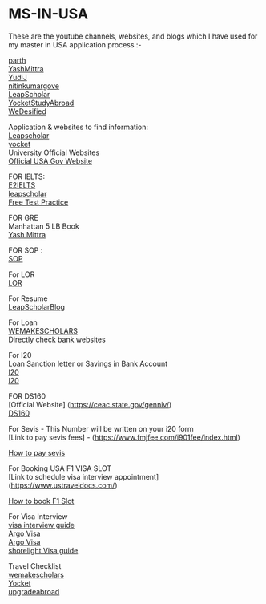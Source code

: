 # MS-IN-USA


These are the youtube channels, websites, and blogs  which I have used for my master in USA application process :-

[parth](https://www.youtube.com/@ParthVijayvergiya) <br>
[YashMittra](https://www.youtube.com/@YashMittraYMGrad) <br>
[YudiJ](https://www.youtube.com/@YudiJ) <br>
[nitinkumargove](https://www.youtube.com/@nitinkumargove) <br>
[LeapScholar](https://www.youtube.com/@LeapScholar) <br>
[YocketStudyAbroad](https://www.youtube.com/@YocketStudyAbroad) <br>
[WeDesified](https://www.youtube.com/@WeDesified) <br>

Application & websites to find information: <br>
[Leapscholar](https://leapscholar.com/) <br>
[yocket](https://yocket.com/) <br>
University Official  Websites <br>
[Official USA Gov Website](https://studyinthestates.dhs.gov/students) <br>

FOR IELTS: <br>
[E2IELTS](https://www.youtube.com/@E2IELTS) <br>
[leapscholar](https://ielts.leapscholar.com/) <br>
[Free Test Practice](https://ieltsonlinetests.com/) <br>
 
FOR GRE <br>
Manhattan 5 LB Book <br>
[Yash Mittra](https://www.youtube.com/watch?v=GVKqmALLRDM) <br>

FOR SOP : <br>
[SOP](https://www.youtube.com/watch?v=t8FTM5az7Lo) <br>

For LOR <br>
[LOR](https://www.youtube.com/watch?v=nRk_7maHnuU) <br>
 
For Resume  <br>
[LeapScholarBlog](https://leapscholar.com/blog/resume-format-for-usa-tips-examples/)

For Loan <br>
[WEMAKESCHOLARS](https://www.wemakescholars.com/education-loan) <br>
Directly check bank websites <br>


For I20 <br>
Loan Sanction letter or Savings in Bank Account <br>
[I20](https://www.youtube.com/watch?v=YRlXsIw3uXg) <br>
[I20](https://www.youtube.com/watch?v=-gllzYF7Zqg) <br>

FOR DS160 <br>
[Official Website] (https://ceac.state.gov/genniv/) <br>
[DS160](https://www.youtube.com/watch?v=IxTxJ8SaJYI) <br>

For Sevis - This Number will be written on your i20 form <br>
[Link to pay sevis  fees] - (https://www.fmjfee.com/i901fee/index.html) <br>

[How to pay sevis](https://www.youtube.com/watch?v=_SDOcm-rUwA) <br>

For Booking  USA F1 VISA SLOT <br>
[Link to schedule visa interview appointment] (https://www.ustraveldocs.com/) <br>

[How to book F1 Slot](https://www.youtube.com/watch?v=ESoJwVcS5m0) <br>

For Visa Interview <br>
[visa interview guide](https://www.youtube.com/watch?v=_6MKgYXVPME) <br>
[Argo Visa](https://www.youtube.com/watch?v=IKBFhFmrY3A) <br>
[Argo Visa](https://www.youtube.com/watch?v=_uS6KvsZn_U) <br>
[shorelight Visa guide](https://shorelight.com/student-stories/f-1-visa-interview-questions/) <br>

Travel Checklist <br>
[wemakescholars](https://www.wemakescholars.com/blog/study-in-usa-101-complete-travel-checklist-for-indian-students) <br>
[Yocket](https://yocket.com/blog/things-to-carry-to-abroad-for-students) <br>
[upgradeabroad](https://www.upgradabroad.com/articles/packing-list-for-indian-students-going-abroad/) <br>




